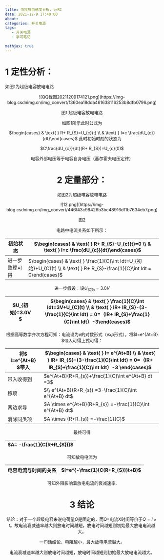 ```yaml
---
title: 电容放电速度分析，τ=RC
date: 2021-12-9 17:40:00
about: 
categories: 开关电源
tags: 
   - 开关电源
   - 学习笔记
   
mathjax: true
---
```




# 1 定性分析：

 

如图1为超级电容放电电路

 

 <div align=center>![QQ截图20211209174121.png](https://img-blog.csdnimg.cn/img_convert/f360ea18dda461638116253b8dfb0796.png)

图1  超级电容放电电路

 

 如图1所示此时公式为

$\begin{cases}  & \text{  } R+  R_{S}=U_{c}(t) \\  & \text{  } I=c \frac{dU_{c}}{dt}\end{cases}$
此时初始时刻的状态为

$C\frac{dU_{c}}{dt}(R+  R_{S})=U_{c}(0)$

电容外部电压等于电容自身电压（基尔霍夫电压定律）

# 2 定量部分：

 

如图2为超级电容放电电路

 <div align=center>![12.png](https://img-blog.csdnimg.cn/img_convert/446f43c98426b3bc48916df1b7634eb7.png)



图2

 

电路中电流关系如下所示：

| 初始状态       | $\begin{cases}  & \text{  } R+  R_{S}-U_{c}(t)=0 \\  & \text{  } I=c \frac{dU_{c}}{dt}\end{cases}$ |
| -------------- | ------------------------------------------------------------ |
| 进一步整理可得 | $\begin{cases} & \text{  } \frac{1}{C}\int Idt=U_{初始}+U_{C}(t)  \\  & \text{  } R+  R_{S}-\frac{1}{C}\int Idt = 0\end{cases}$ |



进一步假设：设$U_{初始}=3.0V$

| $U_{初始}=3.0V	$ | $\begin{cases} & \text{  } \frac{1}{C}\int Idt=3V+U_{C}(t)  \\  & \text{  } IR+  IR_{S}-(3-\frac{1}{C}\int Idt) = 0=（IR+  IR_{S}+\frac{1}{C}\int Idt）-3\end{cases}$ |
| ------------------- | ------------------------------------------------------------ |

 根据高等数学齐次方程可知：电流设为$e$的对数形式（$exp$形式）。将$I=e^{At+B} $带入可得上式可得：

| 将$ I=e^{At+B} $带入 | $\begin{cases} & \text{  } I= e^{At+B}  \\  & \text{  } IR+  IR_{S}-(3-\frac{1}{C}\int Idt) = 0=（IR+  IR_{S}+\frac{1}{C}\int Idt）-3 \end{cases}$ |
| -------------------- | ------------------------------------------------------------ |
| 带入收得到           | $e^{At+B}(R+R_{s})+\frac{1}{C}\int e^{At+B} dt =3$           |
| 移项                 | $\\  e^{At+B}(R+R_{s}) =3-\frac{1}{C}\int e^{At+B} dt$       |
| 两边求导             | $A \times e^{At+B}(R+R_{s}) =-\frac{1}{C}\int e^{At+B} dt$   |
| 消除同类项           | $A \times (R+R_{s}) =-\frac{1}{C}$                           |

最终可得

| $A= -\frac{1}{C(R+R_{S})}$ |
| -------------------------- |

可知放电电流为

| 电容电流与时间的关系 | $I=e^{-\frac{1}{C(R+R_{S})}t+B}$ |
| -------------------- | -------------------------------- |

可知外阻影响着放电电流的衰减速率.

#  3 结论

结论：对于一个超级电容来说电荷量$Q$是固定的，而Q=电流X时间等价于$Q=I \times t$。故电流衰减速率越大则放电时间越短，放电时间越短则初始最大放电电流越大。



一句话结论，电阻越小，最大放电电流越大。

 电流衰减速率越大则放电时间越短，放电时间越短则初始最大放电电流越大。















